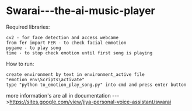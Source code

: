 # Swarai---the-ai-music-player
Required libraries:

    cv2 - for face detection and access webcame
    from fer import FER - to check facial emmotion
    pygame - to play song
    time - to stop check emotion until first song is playing

How to run:

    create environment by text in environment_active file "emotion_env\Scripts\activate"
    type "python to_emotion_play_song.py" into cmd and press enter button

more information's are all in documentation --->https://sites.google.com/view/jiya-personal-voice-assistant/swarai

